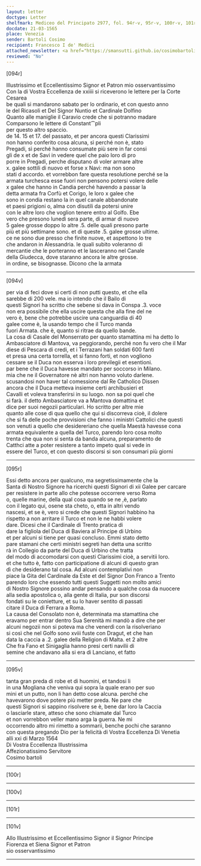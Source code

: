 ```yaml
---
layout: letter
doctype: Letter
shelfmark: Mediceo del Principato 2977, fol. 94r-v, 95r-v, 100r-v, 101r-v
docdate: 21-03-1565
place: Venezia
sender: Bartoli Cosimo
recipient: Francesco I de' Medici
attached_newsletter: <a href="https://smansutti.github.io/cosimobartoli/texts/3079_071/">3079_071</a>
reviewed: "No"
---
```


[094r]  
  
  
Illustrissimo et Eccellentissimo Signor et Patron mio osservantissimo  
Con la di Vostra Eccellenza de xxiiii si riceverono le lettere per la Corte Cesarea  
be quali si mandarono sabato per lo ordinario, et con questo anno  
le del Ricasoli et Del Signor Nuntio et Cardinale Dolfino  
Quanto alle maniglie il Caravio crede che si potranno madare  
Comparsono le lettere di Constant⁀pli  
per questo altro spaccio.  
de 14. 15 et 17. del passato, et per ancora questi Clarissimi  
non hanno conferito cosa alcuna, sì perché non è, stato  
Pregadi, sì perché hanno consumate più sere in far consi  
gli de x et de Savi in vedere quel che paio loro di pro  
porre in Pregadi, perche disputano di voler armare altre  
x. galee sottili di nuovo et forse x Navi: ma non sono  
stati d accordo. et vorrebbon fare questa resolutione perché se la  
armata turchesca esse fuori non pensono potersi volere delle  
x galee che hanno in Candia perché havendo a passar la  
detta armata fra Corfù et Corigo, le loro x galee che  
sono in condia restano la in quel canale abbandonate  
et paesi prigioni o, alma con disutili da potersi unire  
con le altre loro che voglion tenere entro al Golfo. Ebe  
vero che presono lunedì sera parte, di armar di nuovo  
5 galee grosse doppo lo altre .5. delle quali presono parte  
più et più settimane sono. et di queste .5. galee grosse ultime.  
ce ne sono due presso che finite nuove, et aspettono lo tre  
che andaron in Alessandria. le quali subito voleranno di  
mercantie che le porteranno et le lasceranno nel Canale  
della Giudecca, dove staranno ancora le altre grosse.  
in ordine, se bisognasse. Dicono che la armata  
  
---  

[094v]  
  
  
per via di feci dove si certi di non putti questo, et che ella  
sarebbe di 200 vele. ma io intendo che il Bailo di  
questi Signori ha scritto che sebene si dava in Conspa .3. voce  
non era possibile che ella uscire questa che alla fine del ne  
vero è, bene che potrebbe uscire una canguardia di 40  
galee come è, la usando tempo che il Turco manda  
fuori Armata. che è, quanto si ritrae da quello bande.  
La cosa di Casale del Monserrato per quanto stamattina mi ha detto lo  
Ambasciatore di Mantova, va peggiorando, perché non fu vero che il Mar  
diese di Pescara di credi, et i Terrazani han soldati 600 fanti  
et presa una certa torrella, et si fanno forti, et non vogliono  
cessare se il Duca non esserva i loro previlegii et esentioni.  
par bene che il Duca havesse mandato per soccorso in Milano.  
mia che ne il Governatore nè altri non hanno voluto darlene.  
scusandosi non haver tal comessione dal Re Catholico Dissen  
ancora che il Duca metteva insieme certi archibusieri et  
Cavalli et voleva transferirsi in su luogo. non sa poi quel che  
si farà. il detto Ambasciatore va a Mantova domattina et  
dice per suoi negozii particulari. Ho scritto per altre mie  
quanto alle cose di qua quello che qui si discorreva cioè, il dolere  
che si fa delle poche provvisioni che fanno i ministri Cattolici che questi  
son venuti a quello che desidereriano che quella Maestà havesse cona  
armata equivalente a quella del Turco, parendo loro cosa molto  
trenta che qua non si senta da banda alcuna, preparamento de  
Catthci atte a poter resistere a tanto impeto qual si vede in  
essere del Turco, et con questo discorsi si son consumari più giorni  
  
---  

[095r]  
  
  
Essi detto ancora per qualcuno, ma segretissimamente che la  
Santa di Nostro Signore ha ricerchi questi Signori di xii Galee per carcare  
per resistere in parte allo che potesse occorrere verso Roma  
o, quelle marine, della qual cosa quando se ne ,è, parlato  
con il legato qui, osene sta cheto, o, etta in altri vendo  
nascesi, et se è, vero si crede che questi Signori habbino ha  
rispetto a non arritare il Turco et non le ne habbi volere  
dare. Dicesi che il Cardinale di Trento pratica di  
dare la figliola del Duca di Baviera al Principe di Urbino  
et per alcuni si tiene per quasi concluso. Emmi stato detto  
pare stamani che certi ministri segreti han detta una scritto  
rà in Collegio da parte del Duca di Urbino che tratta  
del modo di accomodarsi con questi Clarissimi cioè, a servitii loro.  
et che tutto è, fatto con participatione di alcuni di questo gran  
dì che desiderano tal cosa. Ad alcuni contemplativi non  
piace la Gita del Cardinale da Este et del Signor Don Franco a Trento  
parendo loro che essendo tutti questi Suggetti non molto amici  
di Nostro Signore possino andar pensando a qualche cosa da nuocere  
alla sedia apostolica o, alla gente di Italia, pur son discorsi  
fondati su le conietture, et su lo haver sentito di passati  
citare il Duca di Ferrara a Roma.  
La causa del Consolato non è, determinata ma stamattina che  
eravamo per entrar dentro Sua Serenità mi mandò a dire che per  
alcuni negozii non si poteva ma che venerdì con la risolveriano  
si così che nel Golfo sono xviii fuste con Dragut, et che han  
data la caccia a .2. galee della Religion di Malta. et 2 altre  
Che fra Fano et Sinigaglia hanno presi certi navilii di  
semine che andavano alla si era di Lanciano, et fatto  
  
---  

[095v]  
  
  
tanta gran preda di robe et di huomini, et tandosi li  
in una Mogliana che veniva qui sopra la quale erano per suo  
mini et un putto, non li han detto cose alcuna. perché che  
havevarono dove potere più metter preda. Ne pare che  
questi Signori si sappino risolvere se è, bene dar loro la Caccia  
o lasciarle stare, atteso che sono chiamate dal Turco  
et non vorrebbon veller mano arga la guerra. Ne mi  
occorrendo altro mi rimetto a sommarii, benche pochi che saranno  
con questa pregando Dio per la felicità di Vostra Eccellenza Di Venetia  
alli xxi di Marzo 1564  
Di Vostra Eccellenza Illustrissima  
Affezionatissimo Servitore  
Cosimo bartoli  
  
---  

[100r]  
  
  
  
---  

[100v]  
  
  
  
---  

[101r]  
  
  
  
---  

[101v]  
  
  
Allo Illustrissimo et Eccellentissimo Signor il Signor Principe  
Fiorenza et Siena Signor et Patron  
sio osservantissimo  
  
---  

